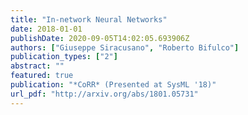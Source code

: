 ```yaml
---
title: "In-network Neural Networks"
date: 2018-01-01
publishDate: 2020-09-05T14:02:05.693906Z
authors: ["Giuseppe Siracusano", "Roberto Bifulco"]
publication_types: ["2"]
abstract: ""
featured: true 
publication: "*CoRR* (Presented at SysML '18)"
url_pdf: "http://arxiv.org/abs/1801.05731"
---
```


